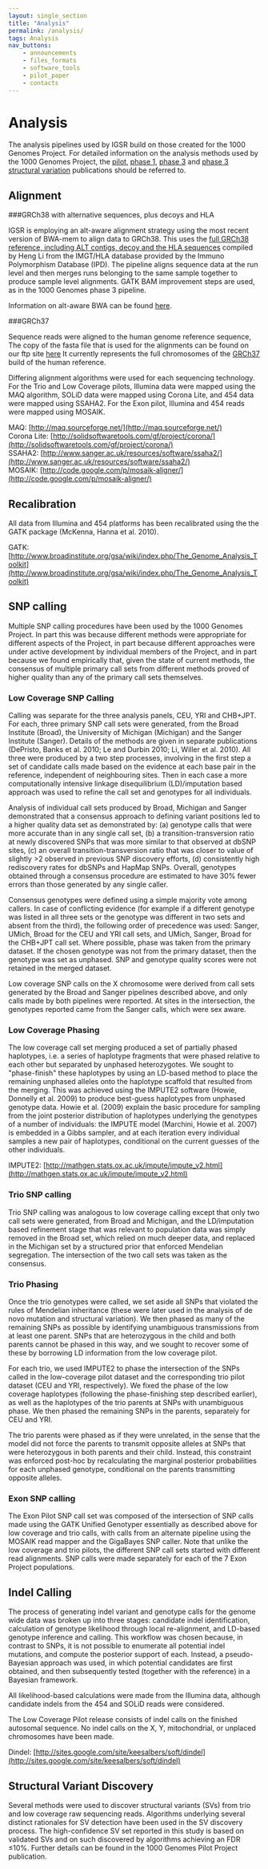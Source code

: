 ```yaml
---
layout: single_section
title: "Analysis"
permalink: /analysis/
tags: Analysis
nav_buttons:
    - announcements
    - files_formats
    - software_tools
    - pilot_paper
    - contacts
---
```


# Analysis

The analysis pipelines used by IGSR build on those created for the 1000 Genomes Project. For detailed information on the analysis methods used by the 1000 Genomes Project, the [pilot](http://www.nature.com/nature/journal/v467/n7319/full/nature09534.html), [phase 1](http://www.nature.com/nature/journal/v491/n7422/full/nature11632.html), [phase 3](http://www.nature.com/nature/journal/v526/n7571/full/nature15393.html) and [phase 3 structural variation](http://www.nature.com/nature/journal/v526/n7571/full/nature15394.html) publications should be referred to.

## Alignment

###GRCh38 with alternative sequences, plus decoys and HLA

IGSR is employing an alt-aware alignment strategy using the most recent version of BWA-mem to align data to GRCh38. This uses the [full GRCh38 reference, including ALT contigs, decoy and the HLA sequences](http://ftp.1000genomes.ebi.ac.uk/vol1/ftp/technical/reference/GRCh38_reference_genome/) compiled by Heng Li from the IMGT/HLA database provided by the Immuno Polymorphism Database (IPD).  The pipeline aligns sequence data at the run level and then merges runs belonging to the same sample together to produce sample level alignments. GATK BAM improvement steps are used, as in the 1000 Genomes phase 3 pipeline.

Information on alt-aware BWA can be found [here](https://github.com/lh3/bwa/blob/master/README-alt.md).

###GRCh37

Sequence reads were aligned to the human genome reference sequence, The copy of the fasta file that is used for the alignments can be found on our ftp site [here](ftp://ftp.1000genomes.ebi.ac.uk/vol1/ftp/technical/reference/human_g1k_v37.fasta.gz) It currently represents the full chromosomes of the [GRCh37](http://www.ncbi.nlm.nih.gov/projects/genome/assembly/grc/human/index.shtml) build of the human reference.

Differing alignment algorithms were used for each sequencing technology. For the Trio and Low Coverage pilots, Illumina data were mapped using the MAQ algorithm, SOLiD data were mapped using Corona Lite, and 454 data were mapped using SSAHA2\. For the Exon pilot, Illumina and 454 reads were mapped using MOSAIK.

MAQ: [http://maq.sourceforge.net/](http://maq.sourceforge.net/)  
Corona Lite: [http://solidsoftwaretools.com/gf/project/corona/](http://solidsoftwaretools.com/gf/project/corona/)  
SSAHA2: [http://www.sanger.ac.uk/resources/software/ssaha2/](http://www.sanger.ac.uk/resources/software/ssaha2/)  
MOSAIK: [http://code.google.com/p/mosaik-aligner/](http://code.google.com/p/mosaik-aligner/)

## Recalibration

All data from Illumina and 454 platforms has been recalibrated using the the GATK package (McKenna, Hanna et al. 2010).

GATK: [http://www.broadinstitute.org/gsa/wiki/index.php/The_Genome_Analysis_Toolkit](http://www.broadinstitute.org/gsa/wiki/index.php/The_Genome_Analysis_Toolkit)

## SNP calling

Multiple SNP calling procedures have been used by the 1000 Genomes Project. In part this was because different methods were appropriate for different aspects of the Project, in part because different approaches were under active development by individual members of the Project, and in part because we found empirically that, given the state of current methods, the consensus of multiple primary call sets from different methods proved of higher quality than any of the primary call sets themselves.

### Low Coverage SNP Calling

Calling was separate for the three analysis panels, CEU, YRI and CHB+JPT. For each, three primary SNP call sets were generated, from the Broad Institute (Broad), the University of Michigan (Michigan) and the Sanger Institute (Sanger). Details of the methods are given in separate publications (DePristo, Banks et al. 2010; Le and Durbin 2010; Li, Willer et al. 2010). All three were produced by a two step processes, involving in the first step a set of candidate calls made based on the evidence at each base pair in the reference, independent of neighbouring sites. Then in each case a more computationally intensive linkage disequilibrium (LD)/imputation based approach was used to refine the call set and genotypes for all individuals.

Analysis of individual call sets produced by Broad, Michigan and Sanger demonstrated that a consensus approach to defining variant positions led to a higher quality data set as demonstrated by: (a) genotype calls that were more accurate than in any single call set, (b) a transition-transversion ratio at newly discovered SNPs that was more similar to that observed at dbSNP sites, (c) an overall transition-transversion ratio that was closer to value of slightly >2 observed in previous SNP discovery efforts, (d) consistently high rediscovery rates for dbSNPs and HapMap SNPs. Overall, genotypes obtained through a consensus procedure are estimated to have 30% fewer errors than those generated by any single caller.

Consensus genotypes were defined using a simple majority vote among callers. In case of conflicting evidence (for example if a different genotype was listed in all three sets or the genotype was different in two sets and absent from the third), the following order of precedence was used: Sanger, UMich, Broad for the CEU and YRI call sets, and UMich, Sanger, Broad for the CHB+JPT call set. Where possible, phase was taken from the primary dataset. If the chosen genotype was not from the primary dataset, then the genotype was set as unphased. SNP and genotype quality scores were not retained in the merged dataset.

Low coverage SNP calls on the X chromosome were derived from call sets generated by the Broad and Sanger pipelines described above, and only calls made by both pipelines were reported. At sites in the intersection, the genotypes reported came from the Sanger calls, which were sex aware.

### Low Coverage Phasing

The low coverage call set merging produced a set of partially phased haplotypes, i.e. a series of haplotype fragments that were phased relative to each other but separated by unphased heterozygotes. We sought to "phase-finish" these haplotypes by using an LD-based method to place the remaining unphased alleles onto the haplotype scaffold that resulted from the merging. This was achieved using the IMPUTE2 software (Howie, Donnelly et al. 2009) to produce best-guess haplotypes from unphased genotype data. Howie et al. (2009) explain the basic procedure for sampling from the joint posterior distribution of haplotypes underlying the genotypes of a number of individuals: the IMPUTE model (Marchini, Howie et al. 2007) is embedded in a Gibbs sampler, and at each iteration every individual samples a new pair of haplotypes, conditional on the current guesses of the other individuals.

IMPUTE2: [http://mathgen.stats.ox.ac.uk/impute/impute_v2.html](http://mathgen.stats.ox.ac.uk/impute/impute_v2.html)

### Trio SNP calling

Trio SNP calling was analogous to low coverage calling except that only two call sets were generated, from Broad and Michigan, and the LD/imputation based refinement stage that was relevant to population data was simply removed in the Broad set, which relied on much deeper data, and replaced in the Michigan set by a structured prior that enforced Mendelian segregation. The intersection of the two call sets was taken as the consensus.

### Trio Phasing

Once the trio genotypes were called, we set aside all SNPs that violated the rules of Mendelian inheritance (these were later used in the analysis of de novo mutation and structural variation). We then phased as many of the remaining SNPs as possible by identifying unambiguous transmissions from at least one parent. SNPs that are heterozygous in the child and both parents cannot be phased in this way, and we sought to recover some of these by borrowing LD information from the low coverage pilot.

For each trio, we used IMPUTE2 to phase the intersection of the SNPs called in the low-coverage pilot dataset and the corresponding trio pilot dataset (CEU and YRI, respectively). We fixed the phase of the low coverage haplotypes (following the phase-finishing step described earlier), as well as the haplotypes of the trio parents at SNPs with unambiguous phase. We then phased the remaining SNPs in the parents, separately for CEU and YRI.

The trio parents were phased as if they were unrelated, in the sense that the model did not force the parents to transmit opposite alleles at SNPs that were heterozygous in both parents and their child. Instead, this constraint was enforced post-hoc by recalculating the marginal posterior probabilities for each unphased genotype, conditional on the parents transmitting opposite alleles.

### Exon SNP calling

The Exon Pilot SNP call set was composed of the intersection of SNP calls made using the GATK Unified Genotyper essentially as described above for low coverage and trio calls, with calls from an alternate pipeline using the MOSAIK read mapper and the GigaBayes SNP caller. Note that unlike the low coverage and trio pilots, the different SNP call sets started with different read alignments. SNP calls were made separately for each of the 7 Exon Project populations.

## Indel Calling

The process of generating indel variant and genotype calls for the genome wide data was broken up into three stages: candidate indel identification, calculation of genotype likelihood through local re-alignment, and LD-based genotype inference and calling. This workflow was chosen because, in contrast to SNPs, it is not possible to enumerate all potential indel mutations, and compute the posterior support of each. Instead, a pseudo-Bayesian approach was used, in which potential candidates are first obtained, and then subsequently tested (together with the reference) in a Bayesian framework.

All likelihood-based calculations were made from the Illumina data, although candidate indels from the 454 and SOLiD reads were considered.

The Low Coverage Pilot release consists of indel calls on the finished autosomal sequence. No indel calls on the X, Y, mitochondrial, or unplaced chromosomes have been made.

Dindel: [http://sites.google.com/site/keesalbers/soft/dindel](http://sites.google.com/site/keesalbers/soft/dindel)

## Structural Variant Discovery

Several methods were used to discover structural variants (SVs) from trio and low coverage raw sequencing reads. Algorithms underlying several distinct rationales for SV detection have been used in the SV discovery process. The high-confidence SV set reported in this study is based on validated SVs and on such discovered by algorithms achieving an FDR ≤10%. Further details can be found in the 1000 Genomes Pilot Project publication.

